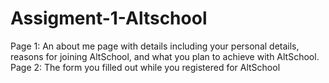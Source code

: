 # Assigment-1-Altschool
Page 1: An about me page with details including your personal details, reasons for joining AltSchool, and what you plan to achieve with AltSchool. Page 2: The form you filled out while you registered for AltSchool
